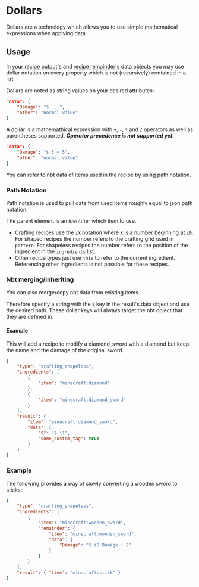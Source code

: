 # Dollars
Dollars are a technology which allows you to use simple mathematical expressions when applying data.

## Usage
In your [recipe output's](../../recipe-parts/results) and [recipe remainder's](../../recipe-parts/ingredients/remainders) data objects you may use dollar notation on every property which is not (recursively) contained in a list.

Dollars are noted as string values on your desired attributes:

```json
"data": {
	"Damage": "$ ...",
	"other": "normal value"
}
```

A dollar is a mathemathical expression with `+`, `-`, `*` and `/` operators as well as parentheses supported.
_**Operator precedence is not supported yet.**_

```json
"data": {
	"Damage": "$ 3 + 5",
	"other": "normal value"
}
```

You can refer to nbt data of items used in the recipe by using path notation.

### Path Notation
Path notation is used to pull data from used items roughly equal to json path notation.

The parent element is an identifier which item to use.

* Crafting recipes use the `iX` notation where `X` is a number beginning at `i0`. For shaped recipes the number refers to the crafting grid used in `pattern`. For shapeless recipes the number refers to the position of the ingredient in the `ingredients` list.
* Other recipe types just use `this` to refer to the current ingredient. Referencing other ingredients is not possible for these recipes.

### Nbt merging/inheriting
You can also merge/copy nbt data from existing items.

Therefore specify a string with the `$` key in the result's data object and use the desired path.
These dollar keys will always target the nbt object that they are defined in.

#### Example
This will add a recipe to modify a diamond_sword with a diamond but keep the name and the damage of the original sword.

```json
{
	"type": "crafting_shapeless",
	"ingredients": [
		{
			"item": "minecraft:diamond"
		},
		{
			"item": "minecraft:diamond_sword"
		}
	],
	"result": {
		"item": "minecraft:diamond_sword",
		"data": {
			"$": "$ i1",
			"some_custom_tag": true
		}
	}
}
```

### Example
The following provides a way of slowly converting a wooden sword to sticks:

```json
{
	"type": "crafting_shapeless",
	"ingredients": [
		{
			"item": "minecraft:wooden_sword",
			"remainder": {
				"item": "minecraft:wooden_sword",
				"data": {
					"Damage": "$ i0.Damage + 2"
				}
			}
		}
	],
	"result": { "item": "minecraft:stick" }
}
```

